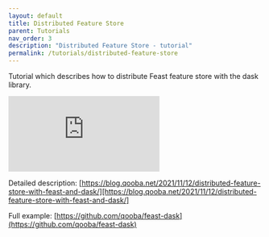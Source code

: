 ```yaml
---
layout: default
title: Distributed Feature Store
parent: Tutorials
nav_order: 3
description: "Distributed Feature Store - tutorial"
permalink: /tutorials/distributed-feature-store
---
```


Tutorial which describes how to distribute Feast feature store with the dask library.

<div class="video-container">
    <iframe src="https://www.youtube.com/watch?v=ES2XXhziB8s" frameborder="0" allowfullscreen></iframe>
</div>

Detailed description: [https://blog.qooba.net/2021/11/12/distributed-feature-store-with-feast-and-dask/][https://blog.qooba.net/2021/11/12/distributed-feature-store-with-feast-and-dask/]

Full example: [https://github.com/qooba/feast-dask](https://github.com/qooba/feast-dask)

